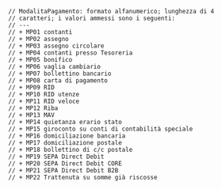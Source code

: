 	// ModalitaPagamento: formato alfanumerico; lunghezza di 4
	// caratteri; i valori ammessi sono i seguenti:
	// ---
	// + MP01 contanti
	// + MP02 assegno
	// + MP03 assegno circolare
	// + MP04 contanti presso Tesoreria
	// + MP05 bonifico
	// + MP06 vaglia cambiario
	// + MP07 bollettino bancario
	// + MP08 carta di pagamento
	// + MP09 RID
	// + MP10 RID utenze
	// + MP11 RID veloce
	// + MP12 Riba
	// + MP13 MAV
	// + MP14 quietanza erario stato
	// + MP15 giroconto su conti di contabilità speciale
	// + MP16 domiciliazione bancaria
	// + MP17 domiciliazione postale
	// + MP18 bollettino di c/c postale
	// + MP19 SEPA Direct Debit
	// + MP20 SEPA Direct Debit CORE
	// + MP21 SEPA Direct Debit B2B
	// + MP22 Trattenuta su somme già riscosse